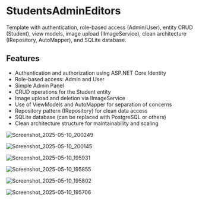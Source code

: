 # StudentsAdminEditors

Template with authentication, role-based access (Admin/User), entity CRUD (Student), view models, image upload (IImageService), clean architecture (IRepository, AutoMapper), and SQLite database.

## Features

- Authentication and authorization using ASP.NET Core Identity
- Role-based access: Admin and User
- Simple Admin Panel
- CRUD operations for the Student entity
- Image upload and deletion via IImageService
- Use of ViewModels and AutoMapper for separation of concerns
- Repository pattern (IRepository<T>) for clean data access
- SQLite database (can be replaced with PostgreSQL or others)
- Clean architecture structure for maintainability and scaling
 
![Screenshot_2025-05-10_200249](https://github.com/user-attachments/assets/ab56d3f2-0c19-41f2-8c3c-a1b0f5313e85)

![Screenshot_2025-05-10_200145](https://github.com/user-attachments/assets/6e65e398-51fd-4a9f-863a-407da69f650f)

![Screenshot_2025-05-10_195931](https://github.com/user-attachments/assets/9c5fb637-154e-49c8-bb37-22c8c1c5d3e8)

![Screenshot_2025-05-10_195855](https://github.com/user-attachments/assets/d93a25ab-1a8d-41c3-8313-57f3118edaaf)

![Screenshot_2025-05-10_195802](https://github.com/user-attachments/assets/428a9f93-566a-4b6f-9f50-daebf82f925b)

![Screenshot_2025-05-10_195706](https://github.com/user-attachments/assets/7331ce3d-cebe-4c27-bc5d-e6e52eb13b0b)
